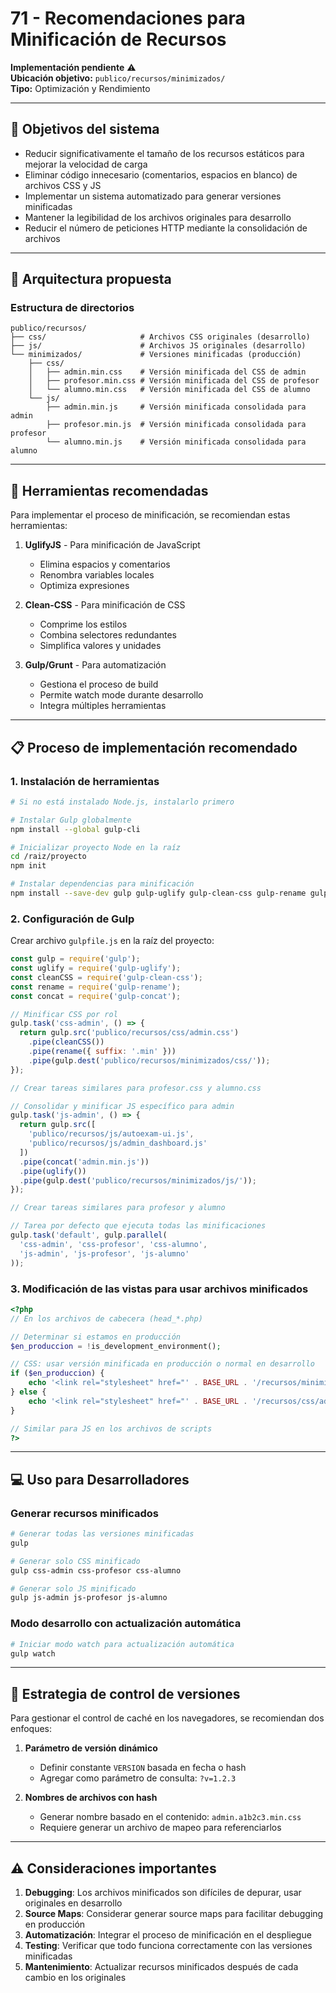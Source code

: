 # 71 - Recomendaciones para Minificación de Recursos

**Implementación pendiente** ⚠️  
**Ubicación objetivo:** `publico/recursos/minimizados/`  
**Tipo:** Optimización y Rendimiento

---

## 🎯 Objetivos del sistema

- Reducir significativamente el tamaño de los recursos estáticos para mejorar la velocidad de carga
- Eliminar código innecesario (comentarios, espacios en blanco) de archivos CSS y JS
- Implementar un sistema automatizado para generar versiones minificadas
- Mantener la legibilidad de los archivos originales para desarrollo
- Reducir el número de peticiones HTTP mediante la consolidación de archivos

---

## 🧱 Arquitectura propuesta

### Estructura de directorios
```
publico/recursos/
├── css/                     # Archivos CSS originales (desarrollo)
├── js/                      # Archivos JS originales (desarrollo)
└── minimizados/             # Versiones minificadas (producción)
    ├── css/
    │   ├── admin.min.css    # Versión minificada del CSS de admin
    │   ├── profesor.min.css # Versión minificada del CSS de profesor
    │   └── alumno.min.css   # Versión minificada del CSS de alumno
    └── js/
        ├── admin.min.js     # Versión minificada consolidada para admin
        ├── profesor.min.js  # Versión minificada consolidada para profesor
        └── alumno.min.js    # Versión minificada consolidada para alumno
```

---

## 🔧 Herramientas recomendadas

Para implementar el proceso de minificación, se recomiendan estas herramientas:

1. **UglifyJS** - Para minificación de JavaScript
   - Elimina espacios y comentarios
   - Renombra variables locales
   - Optimiza expresiones

2. **Clean-CSS** - Para minificación de CSS
   - Comprime los estilos
   - Combina selectores redundantes
   - Simplifica valores y unidades

3. **Gulp/Grunt** - Para automatización
   - Gestiona el proceso de build
   - Permite watch mode durante desarrollo
   - Integra múltiples herramientas

---

## 📋 Proceso de implementación recomendado

### 1. Instalación de herramientas

```bash
# Si no está instalado Node.js, instalarlo primero

# Instalar Gulp globalmente
npm install --global gulp-cli

# Inicializar proyecto Node en la raíz
cd /raiz/proyecto
npm init

# Instalar dependencias para minificación
npm install --save-dev gulp gulp-uglify gulp-clean-css gulp-rename gulp-concat
```

### 2. Configuración de Gulp

Crear archivo `gulpfile.js` en la raíz del proyecto:

```javascript
const gulp = require('gulp');
const uglify = require('gulp-uglify');
const cleanCSS = require('gulp-clean-css');
const rename = require('gulp-rename');
const concat = require('gulp-concat');

// Minificar CSS por rol
gulp.task('css-admin', () => {
  return gulp.src('publico/recursos/css/admin.css')
    .pipe(cleanCSS())
    .pipe(rename({ suffix: '.min' }))
    .pipe(gulp.dest('publico/recursos/minimizados/css/'));
});

// Crear tareas similares para profesor.css y alumno.css

// Consolidar y minificar JS específico para admin
gulp.task('js-admin', () => {
  return gulp.src([
    'publico/recursos/js/autoexam-ui.js',
    'publico/recursos/js/admin_dashboard.js'
  ])
  .pipe(concat('admin.min.js'))
  .pipe(uglify())
  .pipe(gulp.dest('publico/recursos/minimizados/js/'));
});

// Crear tareas similares para profesor y alumno

// Tarea por defecto que ejecuta todas las minificaciones
gulp.task('default', gulp.parallel(
  'css-admin', 'css-profesor', 'css-alumno',
  'js-admin', 'js-profesor', 'js-alumno'
));
```

### 3. Modificación de las vistas para usar archivos minificados

```php
<?php
// En los archivos de cabecera (head_*.php)

// Determinar si estamos en producción
$en_produccion = !is_development_environment();

// CSS: usar versión minificada en producción o normal en desarrollo
if ($en_produccion) {
    echo '<link rel="stylesheet" href="' . BASE_URL . '/recursos/minimizados/css/admin.min.css?v=' . VERSION . '">';
} else {
    echo '<link rel="stylesheet" href="' . BASE_URL . '/recursos/css/admin.css?v=' . VERSION . '">';
}

// Similar para JS en los archivos de scripts
?>
```

---

## 💻 Uso para Desarrolladores

### Generar recursos minificados

```bash
# Generar todas las versiones minificadas
gulp

# Generar solo CSS minificado
gulp css-admin css-profesor css-alumno

# Generar solo JS minificado
gulp js-admin js-profesor js-alumno
```

### Modo desarrollo con actualización automática

```bash
# Iniciar modo watch para actualización automática
gulp watch
```

---

## 🔄 Estrategia de control de versiones

Para gestionar el control de caché en los navegadores, se recomiendan dos enfoques:

1. **Parámetro de versión dinámico**
   - Definir constante `VERSION` basada en fecha o hash
   - Agregar como parámetro de consulta: `?v=1.2.3`

2. **Nombres de archivos con hash**
   - Generar nombre basado en el contenido: `admin.a1b2c3.min.css`
   - Requiere generar un archivo de mapeo para referenciarlos

---

## ⚠️ Consideraciones importantes

1. **Debugging**: Los archivos minificados son difíciles de depurar, usar originales en desarrollo
2. **Source Maps**: Considerar generar source maps para facilitar debugging en producción
3. **Automatización**: Integrar el proceso de minificación en el despliegue
4. **Testing**: Verificar que todo funciona correctamente con las versiones minificadas
5. **Mantenimiento**: Actualizar recursos minificados después de cada cambio en los originales
